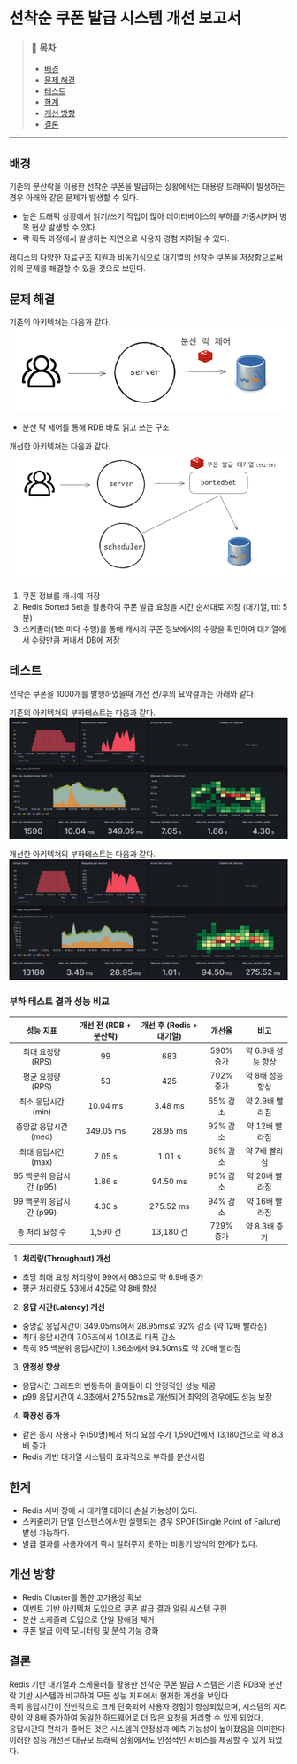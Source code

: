 # 선착순 쿠폰 발급 시스템 개선 보고서

> ### 📑 목차
> - [배경](#배경)
> - [문제 해결](#문제-해결)
> - [테스트](#테스트)
> - [한계](#한계)
> - [개선 방향](#개선-방향)
> - [결론](#결론)

---

## 배경
기존의 분산락을 이용한 선착순 쿠폰을 발급하는 상황에서는 대용량 트래픽이 발생하는 경우 아래와 같은 문제가 발생할 수 있다.
- 높은 트래픽 상황에서 읽기/쓰기 작업이 많아 데이터베이스의 부하를 가중시키며 병목 현상 발생할 수 있다.
- 락 획득 과정에서 발생하는 지연으로 사용자 경험 저하될 수 있다.

레디스의 다양한 자료구조 지원과 비동기식으로 대기열의 선착순 쿠폰을 저장함으로써 위의 문제를 해결할 수 있을 것으로 보인다.

## 문제 해결
기존의 아키텍쳐는 다음과 같다.
![img](./issue-coupon-architecture-rdb.png)
- 분산 락 제어를 통해 RDB 바로 읽고 쓰는 구조

개선한 아키텍쳐는 다음과 같다.
![img](./issue-coupon-architecture-redis.png)
1. 쿠폰 정보를 캐시에 저장
2. Redis Sorted Set을 활용하여 쿠폰 발급 요청을 시간 순서대로 저장 (대기열, ttl: 5분)
3. 스케줄러(1초 마다 수행)를 통해 캐시의 쿠폰 정보에서의 수량을 확인하여 대기열에서 수량만큼 꺼내서 DB에 저장

## 테스트
선착순 쿠폰을 1000개를 발행하였을때 개선 전/후의 요약결과는 아래와 같다.

기존의 아키텍쳐의 부하테스트는 다음과 같다.
![img](./issue-coupon-test-rdb.png)

개선한 아키텍쳐의 부하테스트는 다음과 같다.
![img](./issue-coupon-test-redis.png)

### 부하 테스트 결과 성능 비교
|        성능 지표        |  개선 전 (RDB + 분산락)  |  개선 후 (Redis + 대기열)  |    개선율    |       비고       |
|:-------------------:|:------------------:|:--------------------:|:---------:|:--------------:|
|    최대 요청량 (RPS)     |         99         |         683          |  590% 증가  |  약 6.9배 성능 향상  |
|    평균 요청량 (RPS)     |         53         |         425          |  702% 증가  |   약 8배 성능 향상   |
|    최소 응답시간 (min)    |      10.04 ms      |       3.48 ms        |  65% 감소   |   약 2.9배 빨라짐   |
|   중앙값 응답시간 (med)    |     349.05 ms      |       28.95 ms       |  92% 감소   |   약 12배 빨라짐    |
|    최대 응답시간 (max)    |       7.05 s       |        1.01 s        |  86% 감소   |    약 7배 빨라짐    |
|  95 백분위 응답시간 (p95)  |       1.86 s       |       94.50 ms       |  95% 감소   |   약 20배 빨라짐    |
|  99 백분위 응답시간 (p99)  |       4.30 s       |      275.52 ms       |  94% 감소   |   약 16배 빨라짐    |
|      총 처리 요청 수      |      1,590 건       |       13,180 건       |  729% 증가  |   약 8.3배 증가    |

1. **처리량(Throughput) 개선**
- 초당 최대 요청 처리량이 99에서 683으로 약 6.9배 증가
- 평균 처리량도 53에서 425로 약 8배 향상

2. **응답 시간(Latency) 개선**
- 중앙값 응답시간이 349.05ms에서 28.95ms로 92% 감소 (약 12배 빨라짐)
- 최대 응답시간이 7.05초에서 1.01초로 대폭 감소
- 특히 95 백분위 응답시간이 1.86초에서 94.50ms로 약 20배 빨라짐

3. **안정성 향상**
- 응답시간 그래프의 변동폭이 줄어들어 더 안정적인 성능 제공
- p99 응답시간이 4.3초에서 275.52ms로 개선되어 최악의 경우에도 성능 보장

4. **확장성 증가**
- 같은 동시 사용자 수(50명)에서 처리 요청 수가 1,590건에서 13,180건으로 약 8.3배 증가
- Redis 기반 대기열 시스템이 효과적으로 부하를 분산시킴


## 한계
- Redis 서버 장애 시 대기열 데이터 손실 가능성이 있다.
- 스케줄러가 단일 인스턴스에서만 실행되는 경우 SPOF(Single Point of Failure) 발생 가능하다.
- 발급 결과를 사용자에게 즉시 알려주지 못하는 비동기 방식의 한계가 있다.

## 개선 방향
- Redis Cluster를 통한 고가용성 확보
- 이벤트 기반 아키텍처 도입으로 쿠폰 발급 결과 알림 시스템 구현
- 분산 스케줄러 도입으로 단일 장애점 제거
- 쿠폰 발급 이력 모니터링 및 분석 기능 강화

## 결론
Redis 기반 대기열과 스케줄러를 활용한 선착순 쿠폰 발급 시스템은 기존 RDB와 분산락 기반 시스템과 비교하여 모든 성능 지표에서 현저한 개선을 보인다.   
특히 응답시간이 전반적으로 크게 단축되어 사용자 경험이 향상되었으며, 시스템의 처리량이 약 8배 증가하여 동일한 하드웨어로 더 많은 요청을 처리할 수 있게 되었다.   
응답시간의 편차가 줄어든 것은 시스템의 안정성과 예측 가능성이 높아졌음을 의미한다.  
이러한 성능 개선은 대규모 트래픽 상황에서도 안정적인 서비스를 제공할 수 있게 되었다.
